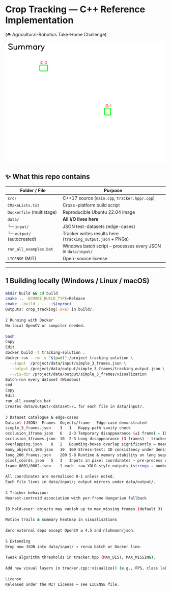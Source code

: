 # Crop Tracking — C++ Reference Implementation  
(☘ Agricultural-Robotics Take-Home Challenge)

![summary demo](data/output/simple_3_frames/visualization/summary.png)

## ✨ What this repo contains

| Folder / File                   | Purpose |
|---------------------------------|---------|
| `src/`                           | C++17 source (`main.cpp`, `tracker.hpp/.cpp`) |
| `CMakeLists.txt`                 | Cross-platform build script |
| `Dockerfile` (multistage)       | Reproducible Ubuntu 22.04 image |
| `data/`                          | **All I/O lives here** |
|  └─ `input/`                     | JSON test-datasets (edge-cases) |
|  └─ `output/` (autocreated)     | Tracker writes results here (`tracking_output.json` + PNGs) |
| `run_all_examples.bat`          | Windows batch script – processes every JSON in `data/input/` |
| `LICENSE` (MIT)                 | Open-source license |

---

## 1  Building locally (Windows / Linux / macOS)

```bash
mkdir build && cd build
cmake .. -DCMAKE_BUILD_TYPE=Release
cmake --build . -- -j$(nproc)
Outputs: crop_tracking[.exe] in build/.

2 Running with Docker
No local OpenCV or compiler needed.

bash
Copy
Edit
docker build -t tracking-solution .
docker run --rm -v "$(pwd)":/project tracking-solution \
  --input  /project/data/input/simple_3_frames.json \
  --output /project/data/output/simple_3_frames/tracking_output.json \
  --vis-dir /project/data/output/simple_3_frames/visualization
Batch-run every dataset (Windows)
cmd
Copy
Edit
run_all_examples.bat
Creates data/output/<dataset>/… for each file in data/input/.

3 Dataset catalogue & edge-cases
Dataset (JSON)	Frames	Objects/frame	Edge-case demonstrated
simple_3_frames.json	3	1	Happy-path sanity check
occlusion_1frame.json	6	2-3	Temporary disappearance (≤1 frame) – IDs persist
occlusion_3frames.json	10	2-3	Long disappearance (3 frames) – tracker drops & re-IDs (spec limit)
overlapping.json	8	2	Bounding-boxes overlap significantly – nearest-centroid tie-break
many_objects_100.json	10	100	Stress-test: ID consistency under density
long_200_frames.json	200	5-8	Runtime & memory stability on long sequences
pixel_coords.json	5	3	Inputs in pixel coordinates — pre-process conversion path
frame_0001/0002.json	1 each	raw YOLO-style outputs (strings → numbers) – parser robustness	

All coordinates are normalised 0-1 unless noted.
Each file lives in data/input/; output mirrors under data/output/.

4 Tracker behaviour
Nearest-centroid association with per-frame Hungarian fallback

ID hold-over: objects may vanish up to max_missing frames (default 3)

Motion trails & summary heatmap in visualisations

Zero external deps except OpenCV ≥ 4.5 and nlohmann/json.

5 Extending
Drop new JSON into data/input/ → rerun batch or Docker line.

Tweak algorithm thresholds in tracker.hpp (MAX_DIST, MAX_MISSING).

Add new visual layers in tracker.cpp::visualize() (e.g., FPS, class labels).

License
Released under the MIT License — see LICENSE file.